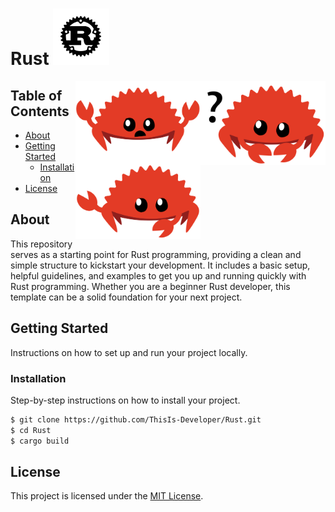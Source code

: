 # Rust [<img alt="Rust logo" width="90" src="assets/rust.svg">](https://www.rust-lang.org/)

<img align="right" alt="Rust logo" width="200" src="assets/rust-1.svg">
<img align="right" alt="Rust Logo" width="200" src="assets/rust-2.svg">
<img align="right" alt="Rust Logo" width="200" src="assets/rust-3.svg">

## Table of Contents

- [About](#about)
- [Getting Started](#getting-started)
  - [Installation](#installation)
- [License](#license)

## About

This repository serves as a starting point for Rust programming, providing a clean and simple structure to kickstart your development. It includes a basic setup, helpful guidelines, and examples to get you up and running quickly with Rust programming. Whether you are a beginner Rust developer, this template can be a solid foundation for your next project.

## Getting Started

Instructions on how to set up and run your project locally.

### Installation

Step-by-step instructions on how to install your project.

```bash
$ git clone https://github.com/ThisIs-Developer/Rust.git
$ cd Rust
$ cargo build
```

## License

This project is licensed under the [MIT License](LICENSE.md).

